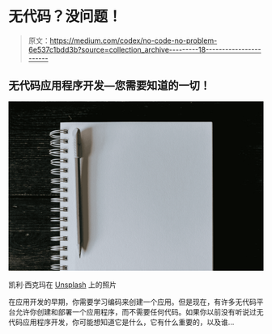 # 无代码？没问题！

> 原文：<https://medium.com/codex/no-code-no-problem-6e537c1bdd3b?source=collection_archive---------18----------------------->

## 无代码应用程序开发—您需要知道的一切！

![](img/4402d5403ffc3ed479790aa4a6f74261.png)

凯利·西克玛在 [Unsplash](https://unsplash.com?utm_source=medium&utm_medium=referral) 上的照片

在应用开发的早期，你需要学习编码来创建一个应用。但是现在，有许多无代码平台允许你创建和部署一个应用程序，而不需要任何代码。如果你以前没有听说过无代码应用程序开发，你可能想知道它是什么，它有什么重要的，以及谁…